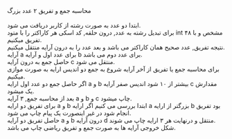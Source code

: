 محاسبه جمع و تفریق ۲ عدد بزرگ<br /><br />
ابتدا دو عدد به صورت رشته از کاربر دریافت می شود.<br />
برای تبدیل رشته به عدد, درون حلقه, کد اسکی هر کاراکتر را با متود int مشخص و با ۴۸ تفریق میکنیم.<br />
نتیجه تفریق, عدد صحیح همان کاراکتر می باشد و بعد عدد را به درون آرایه منتقل میکنیم.<br />
آرایه a برای عدد اول و آرایه b برای عدد دوم می باشد.<br />
حاصل جمع به درون آرایه c منتقل می شود.<br />
برای محاسبه جمع یا تفریق از آخر آرایه شروع به جمع دو اندیس ارایه به صورت موازی میکنیم.<br />
اگر حاصل جمع دو عدد اول ارایه a و b بیشتر از ۱۰ شود اندیس صفر آرایه c مقدارش یک میشود.<br />
بعد از محاسبه جمع, ۳ آرایه a و b و c چاپ میشود.<br />
برای تفریق دو ارایه a و b ابتدا بررسی می کنیم اگر ارایه a بزرگتر از ارایه b بود تفریق انجام شود در غیر اینصورت یک پیام چاپ می شود.<br />
حاصل تفریق دو آرایه a و b درون آرایه d منتقل و درنهایت هر ۳ ارايه چاپ می شوند.<br />
شکل خروجی آرایه ها به صورت جمع و تفریق ریاضی چاپ می باشد.<br />

